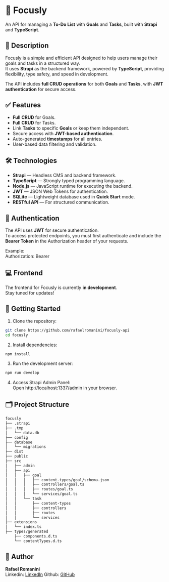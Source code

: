 # 🚀 Focusly

An API for managing a **To-Do List** with **Goals** and **Tasks**, built with **Strapi** and **TypeScript**.

## 📝 Description

Focusly is a simple and efficient API designed to help users manage their goals and tasks in a structured way.  
It uses **Strapi** as the backend framework, powered by **TypeScript**, providing flexibility, type safety, and speed in development.  

The API includes **full CRUD operations** for both **Goals** and **Tasks**, with **JWT authentication** for secure access.

## ✅ Features

- **Full CRUD** for Goals.
- **Full CRUD** for Tasks.
- Link **Tasks** to specific **Goals** or keep them independent.
- Secure access with **JWT-based authentication**.
- Auto-generated **timestamps** for all entries.
- User-based data filtering and validation.

## 🛠️ Technologies

- **Strapi** — Headless CMS and backend framework.  
- **TypeScript** — Strongly typed programming language.  
- **Node.js** — JavaScript runtime for executing the backend.  
- **JWT** — JSON Web Tokens for authentication.
- **SQLite** — Lightweight database used in **Quick Start** mode.
- **RESTful API** — For structured communication.


## 🔐 Authentication

The API uses **JWT** for secure authentication.  
To access protected endpoints, you must first authenticate and include the **Bearer Token** in the Authorization header of your requests.

Example:  
Authorization: Bearer <your-jwt-token>

## 💻 Frontend

The frontend for Focusly is currently **in development**.  
Stay tuned for updates!  

## 🚀 Getting Started

1. Clone the repository:

```bash
git clone https://github.com/rafaelromanini/focusly-api
cd focusly
```
2. Install dependencies:
```bash
npm install
```
3. Run the development server:
```bash
npm run develop
```
4. Access Strapi Admin Panel:  
Open http://localhost:1337/admin in your browser.

## 🗂️ Project Structure
```bash
focusly  
├── .strapi  
├── .tmp  
│   └── data.db  
├── config  
├── database  
│   └── migrations  
├── dist  
├── public  
├── src  
│   ├── admin  
│   ├── api  
│   │   ├── goal  
│   │   │   ├── content-types/goal/schema.json  
│   │   │   ├── controllers/goal.ts  
│   │   │   ├── routes/goal.ts  
│   │   │   └── services/goal.ts  
│   │   └── task  
│   │       ├── content-types
│   │       ├── controllers
│   │       ├── routes
│   │       └── services
├── extensions  
│   └── index.ts  
├── types/generated  
    ├── components.d.ts  
    └── contentTypes.d.ts  
```
## 👤 Author

**Rafael Romanini**  
Linkedin: [LinkedIn](https://www.linkedin.com/in/rafaelromanini) 
Github: [GitHub](https://github.com/rafaelromanini)
